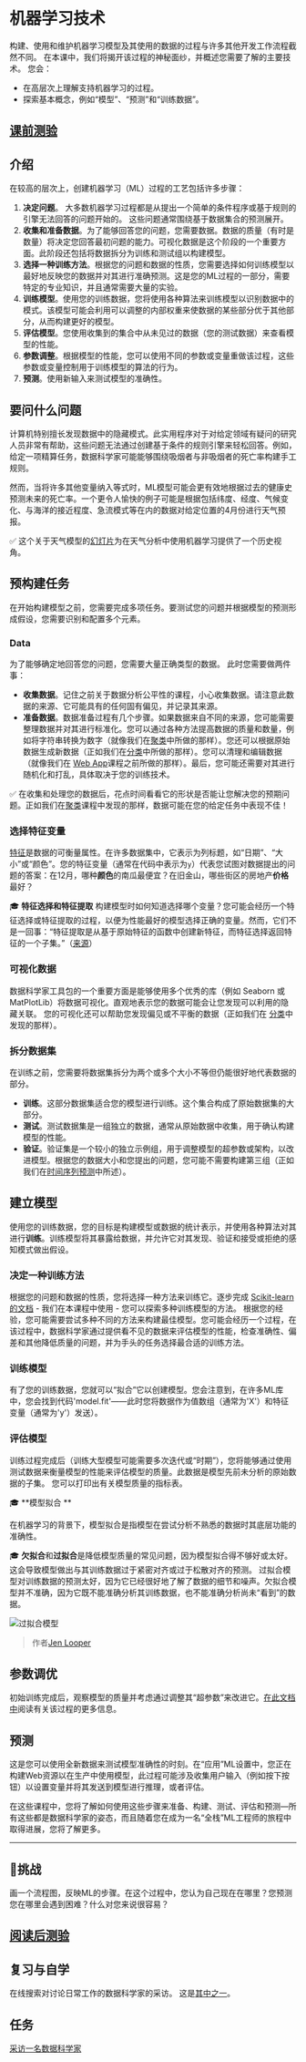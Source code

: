 # 机器学习技术

构建、使用和维护机器学习模型及其使用的数据的过程与许多其他开发工作流程截然不同。 在本课中，我们将揭开该过程的神秘面纱，并概述您需要了解的主要技术。 您会： 

- 在高层次上理解支持机器学习的过程。 
- 探索基本概念，例如“模型”、“预测”和“训练数据”。 
  
## [课前测验](https://jolly-sea-0a877260f.azurestaticapps.net/quiz/7/)
## 介绍

在较高的层次上，创建机器学习（ML）过程的工艺包括许多步骤：

1. **决定问题**。 大多数机器学习过程都是从提出一个简单的条件程序或基于规则的引擎无法回答的问题开始的。 这些问题通常围绕基于数据集合的预测展开。 
2. **收集和准备数据**。为了能够回答您的问题，您需要数据。数据的质量（有时是数量）将决定您回答最初问题的能力。可视化数据是这个阶段的一个重要方面。此阶段还包括将数据拆分为训练和测试组以构建模型。 
3. **选择一种训练方法**。根据您的问题和数据的性质，您需要选择如何训练模型以最好地反映您的数据并对其进行准确预测。这是您的ML过程的一部分，需要特定的专业知识，并且通常需要大量的实验。 
4. **训练模型**。使用您的训练数据，您将使用各种算法来训练模型以识别数据中的模式。该模型可能会利用可以调整的内部权重来使数据的某些部分优于其他部分，从而构建更好的模型。 
5. **评估模型**。您使用收集到的集合中从未见过的数据（您的测试数据）来查看模型的性能。 
6. **参数调整**。根据模型的性能，您可以使用不同的参数或变量重做该过程，这些参数或变量控制用于训练模型的算法的行为。 
7. **预测**。使用新输入来测试模型的准确性。 

## 要问什么问题 

计算机特别擅长发现数据中的隐藏模式。此实用程序对于对给定领域有疑问的研究人员非常有帮助，这些问题无法通过创建基于条件的规则引擎来轻松回答。例如，给定一项精算任务，数据科学家可能能够围绕吸烟者与非吸烟者的死亡率构建手工规则。 

然而，当将许多其他变量纳入等式时，ML模型可能会更有效地根据过去的健康史预测未来的死亡率。一个更令人愉快的例子可能是根据包括纬度、经度、气候变化、与海洋的接近程度、急流模式等在内的数据对给定位置的4月份进行天气预报。 

✅ 这个关于天气模型的[幻灯片](https://www2.cisl.ucar.edu/sites/default/files/0900%20June%2024%20Haupt_0.pdf)为在天气分析中使用机器学习提供了一个历史视角。

## 预构建任务

在开始构建模型之前，您需要完成多项任务。要测试您的问题并根据模型的预测形成假设，您需要识别和配置多个元素。 

### Data

为了能够确定地回答您的问题，您需要大量正确类型的数据。 此时您需要做两件事： 

- **收集数据**。记住之前关于数据分析公平性的课程，小心收集数据。请注意此数据的来源、它可能具有的任何固有偏见，并记录其来源。 
- **准备数据**。数据准备过程有几个步骤。如果数据来自不同的来源，您可能需要整理数据并对其进行标准化。您可以通过各种方法提高数据的质量和数量，例如将字符串转换为数字（就像我们在[聚类](../../5-Clustering/1-Visualize/README.md)中所做的那样）。您还可以根据原始数据生成新数据（正如我们在[分类](../../4-Classification/1-Introduction/README.md)中所做的那样）。您可以清理和编辑数据（就像我们在 [Web App](../3-Web-App/README.md)课程之前所做的那样）。最后，您可能还需要对其进行随机化和打乱，具体取决于您的训练技术。

✅ 在收集和处理您的数据后，花点时间看看它的形状是否能让您解决您的预期问题。正如我们在[聚类](../../5-Clustering/1-Visualize/README.md)课程中发现的那样，数据可能在您的给定任务中表现不佳！

### 选择特征变量

[特征](https://www.datasciencecentral.com/profiles/blogs/an-introduction-to-variable-and-feature-selection)是数据的可衡量属性。在许多数据集中，它表示为列标题，如“日期”、“大小”或“颜色”。您的特征变量（通常在代码中表示为`y`）代表您试图对数据提出的问题的答案：在12月，哪种**颜色**的南瓜最便宜？在旧金山，哪些街区的房地产**价格**最好？

🎓 **特征选择和特征提取** 构建模型时如何知道选择哪个变量？您可能会经历一个特征选择或特征提取的过程，以便为性能最好的模型选择正确的变量。然而，它们不是一回事：“特征提取是从基于原始特征的函数中创建新特征，而特征选择返回特征的一个子集。”（[来源](https://wikipedia.org/wiki/Feature_selection)）
### 可视化数据

数据科学家工具包的一个重要方面是能够使用多个优秀的库（例如 Seaborn 或 MatPlotLib）将数据可视化。直观地表示您的数据可能会让您发现可以利用的隐藏关联。 您的可视化还可以帮助您发现偏见或不平衡的数据（正如我们在 [分类](../../4-Classification/2-Classifiers-1/README.md)中发现的那样）。
### 拆分数据集

在训练之前，您需要将数据集拆分为两个或多个大小不等但仍能很好地代表数据的部分。

- **训练**。这部分数据集适合您的模型进行训练。这个集合构成了原始数据集的大部分。
- **测试**。测试数据集是一组独立的数据，通常从原始数据中收集，用于确认构建模型的性能。
- **验证**。验证集是一个较小的独立示例组，用于调整模型的超参数或架构，以改进模型。根据您的数据大小和您提出的问题，您可能不需要构建第三组（正如我们在[时间序列预测](../7-TimeSeries/1-Introduction/README.md)中所述）。 

## 建立模型 

使用您的训练数据，您的目标是构建模型或数据的统计表示，并使用各种算法对其进行**训练**。训练模型将其暴露给数据，并允许它对其发现、验证和接受或拒绝的感知模式做出假设。 

### 决定一种训练方法

根据您的问题和数据的性质，您将选择一种方法来训练它。逐步完成 [Scikit-learn的文档](https://scikit-learn.org/stable/user_guide.html) - 我们在本课程中使用 - 您可以探索多种训练模型的方法。 根据您的经验，您可能需要尝试多种不同的方法来构建最佳模型。您可能会经历一个过程，在该过程中，数据科学家通过提供看不见的数据来评估模型的性能，检查准确性、偏差和其他降低质量的问题，并为手头的任务选择最合适的训练方法。

### 训练模型

有了您的训练数据，您就可以“拟合”它以创建模型。您会注意到，在许多ML库中，您会找到代码'model.fit'——此时您将数据作为值数组（通常为'X'）和特征变量（通常为'y'）发送）。 

### 评估模型 

训练过程完成后（训练大型模型可能需要多次迭代或“时期”），您将能够通过使用测试数据来衡量模型的性能来评估模型的质量。此数据是模型先前未分析的原始数据的子集。 您可以打印出有关模型质量的指标表。 

🎓 **模型拟合 **

在机器学习的背景下，模型拟合是指模型在尝试分析不熟悉的数据时其底层功能的准确性。 

🎓 **欠拟合**和**过拟合**是降低模型质量的常见问题，因为模型拟合得不够好或太好。这会导致模型做出与其训练数据过于紧密对齐或过于松散对齐的预测。 过拟合模型对训练数据的预测太好，因为它已经很好地了解了数据的细节和噪声。欠拟合模型并不准确，因为它既不能准确分析其训练数据，也不能准确分析尚未“看到”的数据。

![过拟合模型 ](images/overfitting.png)
> 作者[Jen Looper](https://twitter.com/jenlooper)

## 参数调优 

初始训练完成后，观察模型的质量并考虑通过调整其“超参数”来改进它。[在此文档中](https://docs.microsoft.com/en-us/azure/machine-learning/how-to-tune-hyperparameters?WT.mc_id=academic-15963-cxa)阅读有关该过程的更多信息。

## 预测

这是您可以使用全新数据来测试模型准确性的时刻。在“应用”ML设置中，您正在构建Web资源以在生产中使用模型，此过程可能涉及收集用户输入（例如按下按钮）以设置变量并将其发送到模型进行推理，或者评估。

在这些课程中，您将了解如何使用这些步骤来准备、构建、测试、评估和预测—所有这些都是数据科学家的姿态，而且随着您在成为一名“全栈”ML工程师的旅程中取得进展，您将了解更多。 

---

## 🚀挑战

画一个流程图，反映ML的步骤。在这个过程中，您认为自己现在在哪里？您预测您在哪里会遇到困难？什么对您来说很容易？ 

## [阅读后测验](https://jolly-sea-0a877260f.azurestaticapps.net/quiz/8/)

## 复习与自学 

在线搜索对讨论日常工作的数据科学家的采访。 这是[其中之一](https://www.youtube.com/watch?v=Z3IjgbbCEfs)。

## 任务

[采访一名数据科学家](assignment.md)
